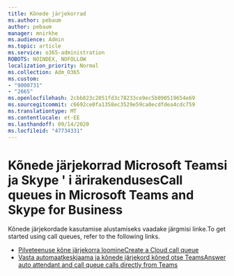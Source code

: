 ```yaml
---
title: Kõnede järjekorrad
ms.author: pebaum
author: pebaum
manager: mnirkhe
ms.audience: Admin
ms.topic: article
ms.service: o365-administration
ROBOTS: NOINDEX, NOFOLLOW
localization_priority: Normal
ms.collection: Adm_O365
ms.custom:
- "9000731"
- "2665"
ms.openlocfilehash: 2cbb823c2051fd3c78233ce9ec5b090519654e69
ms.sourcegitcommit: c6692ce0fa1358ec3529e59ca0ecdfdea4cdc759
ms.translationtype: MT
ms.contentlocale: et-EE
ms.lasthandoff: 09/14/2020
ms.locfileid: "47734331"
---
```

# <a name="call-queues-in-microsoft-teams-and-skype-for-business"></a><span data-ttu-id="76ea7-102">Kõnede järjekorrad Microsoft Teamsi ja Skype ' i ärirakenduses</span><span class="sxs-lookup"><span data-stu-id="76ea7-102">Call queues in Microsoft Teams and Skype for Business</span></span> 

<span data-ttu-id="76ea7-103">Kõnede järjekordade kasutamise alustamiseks vaadake järgmisi linke.</span><span class="sxs-lookup"><span data-stu-id="76ea7-103">To get started using call queues, refer to the following links.</span></span>

- [<span data-ttu-id="76ea7-104">Pilveteenuse kõne järjekorra loomine</span><span class="sxs-lookup"><span data-stu-id="76ea7-104">Create a Cloud call queue</span></span>](https://docs.microsoft.com/microsoftteams/create-a-phone-system-call-queue)
- [<span data-ttu-id="76ea7-105">Vasta automaatkeskjaama ja kõnede järjekord kõned otse Teams</span><span class="sxs-lookup"><span data-stu-id="76ea7-105">Answer auto attendant and call queue calls directly from Teams</span></span>](https://docs.microsoft.com/microsoftteams/answer-auto-attendant-and-call-queue-calls)
